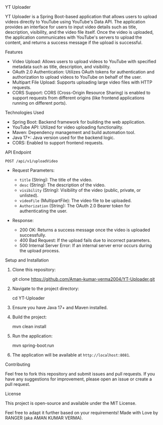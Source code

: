 YT Uploader

YT Uploader is a Spring Boot-based application that allows users to upload videos directly to YouTube using YouTube's Data API. The application provides an interface for users to input video details such as title, description, visibility, and the video file itself. Once the video is uploaded, the application communicates with YouTube's servers to upload the content, and returns a success message if the upload is successful.

 Features

- Video Upload: Allows users to upload videos to YouTube with specified metadata such as title, description, and visibility.
- OAuth 2.0 Authentication: Utilizes OAuth tokens for authentication and authorization to upload videos to YouTube on behalf of the user.
- Multipart File Upload: Supports uploading large video files with HTTP requests.
- CORS Support: CORS (Cross-Origin Resource Sharing) is enabled to support requests from different origins (like frontend applications running on different ports).

 Technologies Used

- Spring Boot: Backend framework for building the web application.
- YouTube API: Utilized for video uploading functionality.
- Maven: Dependency management and build automation tool.
- Java 17+: Java version used for the backend logic.
- CORS: Enabled to support frontend requests.

 API Endpoint

 `POST /api/v1/uploadVideo`

- Request Parameters:
  - `title` (String): The title of the video.
  - `desc` (String): The description of the video.
  - `visibility` (String): Visibility of the video (public, private, or unlisted).
  - `videoFile` (MultipartFile): The video file to be uploaded.
  - `Authorization` (String): The OAuth 2.0 Bearer token for authenticating the user.

- Response:
  - 200 OK: Returns a success message once the video is uploaded successfully.
  - 400 Bad Request: If the upload fails due to incorrect parameters.
  - 500 Internal Server Error: If an internal server error occurs during the upload process.

 Setup and Installation

1. Clone this repository:
   
   git clone https://github.com/Aman-kumar-verma2004/YT-Uploader.git
   

2. Navigate to the project directory:
   
   cd YT-Uploader
   

3. Ensure you have Java 17+ and Maven installed.

4. Build the project:
   
   mvn clean install
   

5. Run the application:
  
   mvn spring-boot:run
  

6. The application will be available at `http://localhost:8081`.

 Contributing

Feel free to fork this repository and submit issues and pull requests. If you have any suggestions for improvement, please open an issue or create a pull request.

 License

This project is open-source and available under the MIT License.



Feel free to adapt it further based on your requirements! 
Made with Love by RANGER (aka AMAN KUMAR VERMA).
